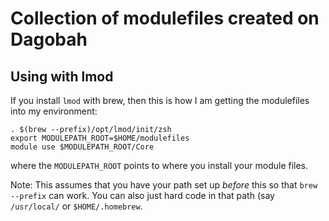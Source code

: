 # Collection of modulefiles created on Dagobah

## Using with lmod

If you install `lmod` with brew, then this is how I am getting the modulefiles into my environment:

```
. $(brew --prefix)/opt/lmod/init/zsh
export MODULEPATH_ROOT=$HOME/modulefiles
module use $MODULEPATH_ROOT/Core
```

where the `MODULEPATH_ROOT` points to where you install your module files.

Note: This assumes that you have your path set up *before* this so that `brew --prefix` can work. You can also just hard code in that path (say `/usr/local/` or `$HOME/.homebrew`.
